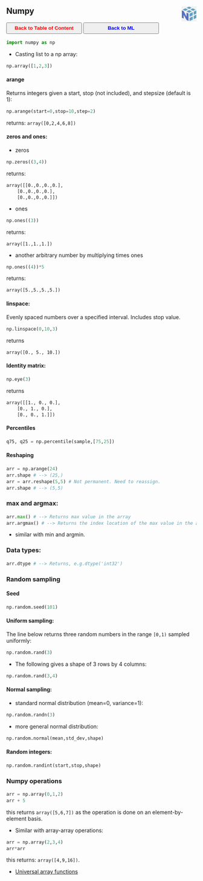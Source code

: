 ## Numpy <img src="../img/numpy_logo.jpg" width="40" height="40" style="float: right;" />

<a><button name="button" style = "color:red;width:200px;height:30px;cursor:pointer" onclick="window.location.href='https://reynier0611.github.io';">**Back to Table of Content**</button></a> <a><button name="button" style = "color:blue;width:200px;height:30px;cursor:pointer" onclick="window.location.href='https://reynier0611.github.io/ml/ml.html';">**Back to ML**</button></a>

```python
import numpy as np
```

- Casting list to a np array:

```python
np.array([1,2,3])
```

#### arange

Returns integers given a start, stop (not included), and stepsize (default is 1):

```python
np.arange(start=0,stop=10,step=2)
```

returns: ```array([0,2,4,6,8])```

#### zeros and ones:

* zeros

```python
np.zeros((3,4))
```

returns:

```
array([[0.,0.,0.,0.],
	[0.,0.,0.,0.],
	[0.,0.,0.,0.]])
```

* ones

```python
np.ones((3))
```

returns:

```
array([1.,1.,1.])
```

* another arbitrary number by multiplying times ones

```python
np.ones((4))*5
```

returns:

```
array([5.,5.,5.,5.])
```

#### linspace:

Evenly spaced numbers over a specified interval. Includes stop value.

```python
np.linspace(0,10,3)
```

returns

```
array([0., 5., 10.])
```

#### Identity matrix:

```python
np.eye(3)
```

returns

```
array([[1., 0., 0.],
	[0., 1., 0.],
	[0., 0., 1.]])
```

#### Percentiles

```python
q75, q25 = np.percentile(sample,[75,25])
```

#### Reshaping

```python
arr = np.arange(24)
arr.shape # --> (25,)
arr = arr.reshape(5,5) # Not permanent. Need to reassign.
arr.shape # --> (5,5)
```

### max and argmax:

```python
arr.max() # --> Returns max value in the array
arr.argmax() # --> Returns the index location of the max value in the array
```

- similar with min and argmin.

### Data types:

```python
arr.dtype # --> Returns, e.g.dtype('int32')
```

### Random sampling

#### Seed

```python
np.random.seed(101)
```

#### Uniform sampling:

The line below returns three random numbers in the range ```[0,1)``` sampled uniformly:

```python
np.random.rand(3)
```

- The following gives a shape of 3 rows by 4 columns:

```python
np.random.rand(3,4)
```

#### Normal sampling:

* standard normal distribution (mean=0, variance=1):

```python
np.random.randn(3)
```

* more general normal distribution:

```python
np.random.normal(mean,std_dev,shape)
```

#### Random integers:

```python
np.random.randint(start,stop,shape)
```

### Numpy operations

```python
arr = np.array(0,1,2)
arr + 5
```

this returns ```array([5,6,7])``` as the operation is done on an element-by-element basis.

- Similar with array-array operations:

```python
arr = np.array(2,3,4)
arr*arr
```

this returns: ```array([4,9,16])```.

* [Universal array functions](https://numpy.org/doc/stable/reference/ufuncs.html)
